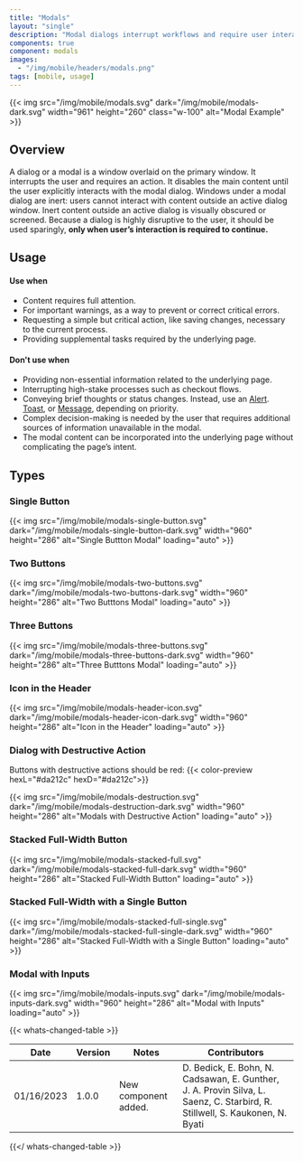 ```yaml
---
title: "Modals"
layout: "single"
description: "Modal dialogs interrupt workflows and require user interaction."
components: true
component: modals
images:
  - "/img/mobile/headers/modals.png"
tags: [mobile, usage]
---
```


{{< img src="/img/mobile/modals.svg" dark="/img/mobile/modals-dark.svg" width="961" height="260" class="w-100" alt="Modal Example" >}}

## Overview

A dialog or a modal is a window overlaid on the primary window. It interrupts the user and requires an action. It disables the main content until the user explicitly interacts with the modal dialog. Windows under a modal dialog are inert: users cannot interact with content outside an active dialog window. Inert content outside an active dialog is visually obscured or screened. Because a dialog is highly disruptive to the user, it should be used sparingly, **only when user’s interaction is required to continue.**

## Usage

#### Use when

- Content requires full attention.
- For important warnings, as a way to prevent or correct critical errors.
- Requesting a simple but critical action, like saving changes, necessary to the current process.
- Providing supplemental tasks required by the underlying page.

#### Don't use when

- Providing non-essential information related to the underlying page.
- Interrupting high-stake processes such as checkout flows.
- Conveying brief thoughts or status changes. Instead, use an [Alert](/components/mobile/alerts/). [Toast](/components/mobile/toasts/), or [Message](/components/mobile/messages/), depending on priority.
- Complex decision-making is needed by the user that requires additional sources of information unavailable in the modal.
- The modal content can be incorporated into the underlying page without complicating the page’s intent.

## Types

### Single Button

{{< img src="/img/mobile/modals-single-button.svg" dark="/img/mobile/modals-single-button-dark.svg" width="960" height="286" alt="Single Buttton Modal" loading="auto" >}}

### Two Buttons

{{< img src="/img/mobile/modals-two-buttons.svg" dark="/img/mobile/modals-two-buttons-dark.svg" width="960" height="286" alt="Two Butttons Modal" loading="auto" >}}

### Three Buttons

{{< img src="/img/mobile/modals-three-buttons.svg" dark="/img/mobile/modals-three-buttons-dark.svg" width="960" height="286" alt="Three Butttons Modal" loading="auto" >}}

### Icon in the Header

{{< img src="/img/mobile/modals-header-icon.svg" dark="/img/mobile/modals-header-icon-dark.svg" width="960" height="286" alt="Icon in the Header" loading="auto" >}}

### Dialog with Destructive Action

Buttons with destructive actions should be red: {{< color-preview hexL="#da212c" hexD="#da212c">}}

{{< img src="/img/mobile/modals-destruction.svg" dark="/img/mobile/modals-destruction-dark.svg" width="960" height="286" alt="Modals with Destructive Action" loading="auto" >}}

### Stacked Full-Width Button

{{< img src="/img/mobile/modals-stacked-full.svg" dark="/img/mobile/modals-stacked-full-dark.svg" width="960" height="286" alt="Stacked Full-Width Button" loading="auto" >}}

### Stacked Full-Width with a Single Button

{{< img src="/img/mobile/modals-stacked-full-single.svg" dark="/img/mobile/modals-stacked-full-single-dark.svg" width="960" height="286" alt="Stacked Full-Width with a Single Button" loading="auto" >}}

### Modal with Inputs

{{< img src="/img/mobile/modals-inputs.svg" dark="/img/mobile/modals-inputs-dark.svg" width="960" height="286" alt="Modal with Inputs" loading="auto" >}}

{{< whats-changed-table >}}

| Date       | Version | Notes                | Contributors                                                                                                                |
| ---------- | ------- | -------------------- | --------------------------------------------------------------------------------------------------------------------------- |
| 01/16/2023 | 1.0.0   | New component added. | D. Bedick, E. Bohn, N. Cadsawan, E. Gunther, J. A. Provin Silva, L. Saenz, C. Starbird, R. Stillwell, S. Kaukonen, N. Byati |

{{</ whats-changed-table >}}
